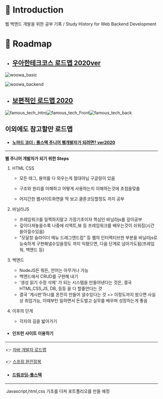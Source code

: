#  🔘 Introduction

웹 백엔드 개발을 위한 공부 기록  / Study History for Web Backend Development 

# 🔘 Roadmap

* ## [우아한테크코스 로드맵 2020ver](https://github.com/woowacourse/back-end-roadmap "우아한테크코스 로드맵")

![woowa_basic](./img/woowa_basic.png)

![woowa_backend](./img/woowa_backend.png)



* ## [보편적인 로드맵 2020](https://github.com/devJang/developer-roadmap "로드맵")

![famous_tech_intro](./img/famous_tech_intro.png)![famous_tech_Front](./img/famous_tech_Front.png)![famous_tech_back](./img/famous_tech_back.png)

## 이외에도 참고할만 로드맵

* #### [노마드 코더 : 풀스택 주니어 웹개발자가 되려면? ver2020](https://www.youtube.com/watch?v=ODa9mY2bEEc&t=294s "노마드코더")
------

  **웹 주니어 개발자가 되기 위한 Steps**

1. HTML CSS 
	- 모든 태그, 용어를 다 외우는게 절대아님 구글링이 있음 
	
	- 구조와 원리를 이해하고 어떻게 사용하는지 이해하는것에 초점을맞춤 
	
	- 어지간한 웹사이트화면을 딱 보고 클론코딩할정도 까지 공부 
	
2. 바닐라JS 
	- 프레임워크를 일찍하지말고 가장기초이자 핵심인 바닐라js를 깊이공부 
	- 깊이다져놓을수록 나중에 리엑트,뷰 등 프레임워크를 배우는것이 쉬워짐(시간을아낄수있음) 
	- "모달창 슬라이더 메뉴 드래그엔드랍" 등 웹의 인터렉티브한 부분을 바닐라js로 능숙하게 구현해낼수있을정도 까지 익혔으면, 다음 단계로 넘아가도됨(프레임웍, 백앤드 등) 
3. 백엔드 
	- NodeJS든 뭐든, 언어는 아무거나 가능  
	- 백엔드에서 CRUD를 구현해 내기        
	- '생성 읽기 수정 삭제' 가 되는 시스템을 만들어낸다는 것은, 결국 HTML,CSS,JS, DB, 등등 을 다 할줄안다는 것 
	- 결국 '게시판'하나를 온전히 만들어 낼수있다는 것 => 이정도까지 왔으면 사실상 취업가능, 이때부턴 일하면서 돈도벌고 실무를 배우며 성장하는게 좋음 
4. 이후의 단게 
	- 각자의 길을 밟아가기 

- #### 인프런 사이트 이용하기

------
​	👉 [자바 개발자 로드맵](https://www.inflearn.com/roadmaps/12 "자바 개발자")

​	👉 [스프링 완전정복](https://www.inflearn.com/roadmaps/8 "자바 개발자")

- #### [드림코딩-풀스택](https://academy.dream-coding.com/pages/912e50 "드림코딩")

------

​	Javascript,html,css 기초를 다져 포트폴리오를 만들 예정

